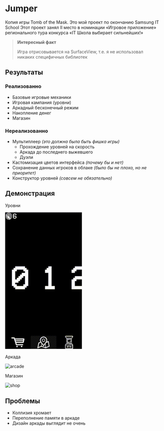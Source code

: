 # Jumper
Копия игры Tomb of the Mask. Это мой проект по окончанию Samsung IT School
Этот проект занял II место в номинации «Игровое приложение» регионального тура конкурса «IT Школа выбирает сильнейших!»

> **Интересный факт**
> 
> Игра отрисовывается на SurfaceView, т.е. я не использовал никаких специфичных библиотек

## Результаты
### Реализованно
* Базовые игровые механики
* Игровая кампания (уровни)
* Аркадный бесконечный режим
* Накопление денег
* Магазин

### Нереализованно
* Мультиплеер *(это должна была быть фишка игры)*
  * Прохождение уровней на скорость
  * Аркада до последнего выжевшего
  * Дуэли
* Кастомизация цветов интерфейса *(почему бы и нет)*
* Сохранение данных игроков в облаке *(было бы не плохо, но не приоритет)*
* Конструктор уровней *(совсем не обязательно)*

## Демонстрация
Уровни

<img src="/demo/Screen_recording_levels.gif" alt="level" width="250"/>

Аркада

<img src="/demo/Screen_recording_arcade.gif" alt="arcade" width="250"/>

Магазин

<img src="/demo/Screen_recording_shop.gif" alt="shop" width="250"/>

## Проблемы
* Коллизия хромает
* Переполнение памяти в аркаде
* Дизайн аркады выглядит не очень

